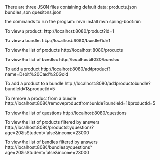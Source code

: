 There are three JSON files containing default data:
products.json
bundles.json
quesitons.json

the commands to run the program: 
mvn install
mvn spring-boot:run

To view a product:
http://localhost:8080/product?id=1

To view a bundle:
http://localhost:8080/bundle?id=1

To view the list of products
http://localhost:8080/products

To view the list of bundles
http://localhost:8080/bundles

To add a product
http://localhost:8080/addproduct?name=Debit%20Card%20Gold

To add a product to a bundle
http://localhost:8080/addproductobundle?bundleId=1&productId=5

To remove a product from a bundle
http://localhost:8080/removeproductfrombunlde?bundleId=1&productId=5

To view the list of questions
http://localhost:8080/questions

To view the list of products filtered by answers
http://localhost:8080/productsbyquestions?age=20&isStudent=false&income=23000

To view the list of bundles filtered by answers
http://localhost:8080/bundlesbyquestions?age=20&isStudent=false&income=23000